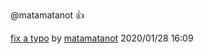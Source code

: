 @matamatanot :+1:

[fix a typo](/legokichi/items/53536fcf247143a4721c/patches/84206) by [matamatanot](/matamatanot) 2020/01/28 16:09
